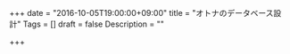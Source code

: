 +++
date = "2016-10-05T19:00:00+09:00"
title = "オトナのデータベース設計"
Tags = []
draft = false
Description = ""

+++
